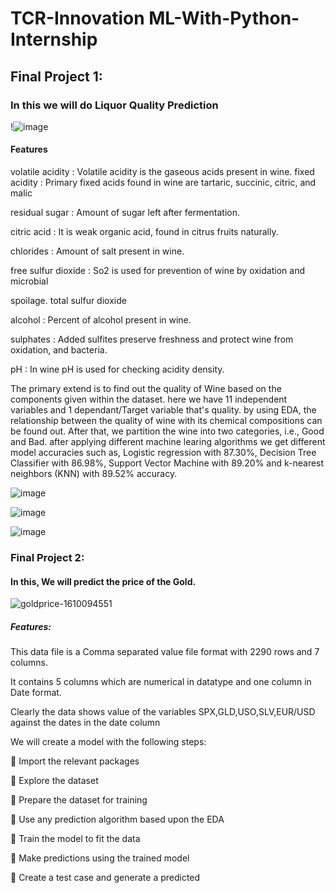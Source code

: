 # TCR-Innovation ML-With-Python-Internship

## Final Project 1:

### In this we will do Liquor Quality Prediction

!![image](https://user-images.githubusercontent.com/86619476/139455456-4f1e32c8-7f51-4c0c-b3a5-fd730f73ab79.png)

#### Features

volatile acidity : Volatile acidity is the gaseous acids present in wine. fixed acidity : Primary fixed acids found in wine are tartaric, succinic, citric, and malic

residual sugar : Amount of sugar left after fermentation.

citric acid : It is weak organic acid, found in citrus fruits naturally.

chlorides : Amount of salt present in wine.

free sulfur dioxide : So2 is used for prevention of wine by oxidation and microbial

spoilage. total sulfur dioxide

alcohol : Percent of alcohol present in wine. 

sulphates : Added sulfites preserve freshness and protect wine from oxidation, and
bacteria.

pH : In wine pH is used for checking acidity
density.

The primary extend is to find out the quality of Wine based on the components given within the dataset.
here we have 11 independent variables and 1 dependant/Target variable that's quality. 
by using EDA, the relationship between the quality of wine with its chemical compositions can be found out.
After that, we partition the wine into two categories, i.e., Good and Bad.
after applying different machine learing algorithms we get different model accuracies such as,
Logistic regression with 87.30%, Decision Tree Classifier with 86.98%, Support Vector Machine with 89.20% and  k-nearest neighbors (KNN) with 89.52% accuracy.

![image](https://user-images.githubusercontent.com/86619476/139458329-b5b25ddd-c814-4814-bdd5-ce616bf1724c.png)

![image](https://user-images.githubusercontent.com/86619476/139458817-b48a36f2-2f4e-4896-b5c9-d4001ebb41a8.png)

![image](https://user-images.githubusercontent.com/86619476/139458446-a32299e0-8703-4b17-9e62-0dda2ab189ea.png)





### Final Project 2: 
#### In this, We will predict the price of the Gold.
![goldprice-1610094551](https://user-images.githubusercontent.com/86619476/139431892-6240297f-c9bb-477d-9640-07130f5b8237.jpg)

##### Features:

This data file is a Comma separated value file format with 2290 rows and 7 columns.

It contains 5 columns which are numerical in datatype and one column in Date format.

Clearly the data shows value of the variables SPX,GLD,USO,SLV,EUR/USD
against the dates in the date column

We will create a model with the following steps:

 Import the relevant packages

 Explore the dataset

 Prepare the dataset for training

 Use any prediction algorithm based upon the EDA

 Train the model to fit the data

 Make predictions using the trained model

 Create a test case and generate a predicted 





